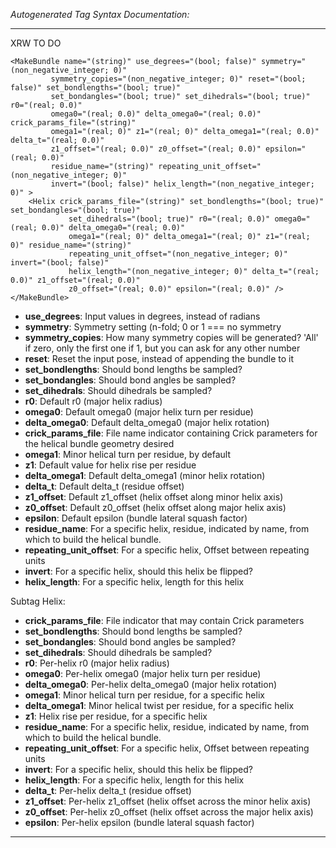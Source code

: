 _Autogenerated Tag Syntax Documentation:_

---
XRW TO DO

```
<MakeBundle name="(string)" use_degrees="(bool; false)" symmetry="(non_negative_integer; 0)"
         symmetry_copies="(non_negative_integer; 0)" reset="(bool; false)" set_bondlengths="(bool; true)"
         set_bondangles="(bool; true)" set_dihedrals="(bool; true)" r0="(real; 0.0)"
         omega0="(real; 0.0)" delta_omega0="(real; 0.0)" crick_params_file="(string)"
         omega1="(real; 0)" z1="(real; 0)" delta_omega1="(real; 0.0)" delta_t="(real; 0.0)"
         z1_offset="(real; 0.0)" z0_offset="(real; 0.0)" epsilon="(real; 0.0)"
         residue_name="(string)" repeating_unit_offset="(non_negative_integer; 0)"
         invert="(bool; false)" helix_length="(non_negative_integer; 0)" >
    <Helix crick_params_file="(string)" set_bondlengths="(bool; true)" set_bondangles="(bool; true)"
             set_dihedrals="(bool; true)" r0="(real; 0.0)" omega0="(real; 0.0)" delta_omega0="(real; 0.0)"
             omega1="(real; 0)" delta_omega1="(real; 0)" z1="(real; 0)" residue_name="(string)"
             repeating_unit_offset="(non_negative_integer; 0)" invert="(bool; false)"
             helix_length="(non_negative_integer; 0)" delta_t="(real; 0.0)" z1_offset="(real; 0.0)"
             z0_offset="(real; 0.0)" epsilon="(real; 0.0)" />
</MakeBundle>
```

-   **use_degrees**: Input values in degrees, instead of radians
-   **symmetry**: Symmetry setting (n-fold; 0 or 1 === no symmetry
-   **symmetry_copies**: How many symmetry copies will be generated? 'All' if zero, only the first one if 1, but you can ask for any other number
-   **reset**: Reset the input pose, instead of appending the bundle to it
-   **set_bondlengths**: Should bond lengths be sampled?
-   **set_bondangles**: Should bond angles be sampled?
-   **set_dihedrals**: Should dihedrals be sampled?
-   **r0**: Default r0 (major helix radius)
-   **omega0**: Default omega0 (major helix turn per residue)
-   **delta_omega0**: Default delta_omega0 (major helix rotation)
-   **crick_params_file**: File name indicator containing Crick parameters for the helical bundle geometry desired
-   **omega1**: Minor helical turn per residue, by default
-   **z1**: Default value for helix rise per residue
-   **delta_omega1**: Default delta_omega1 (minor helix rotation)
-   **delta_t**: Default delta_t (residue offset)
-   **z1_offset**: Default z1_offset (helix offset along minor helix axis)
-   **z0_offset**: Default z0_offset (helix offset along major helix axis)
-   **epsilon**: Default epsilon (bundle lateral squash factor)
-   **residue_name**: For a specific helix, residue, indicated by name, from which to build the helical bundle.
-   **repeating_unit_offset**: For a specific helix, Offset between repeating units
-   **invert**: For a specific helix, should this helix be flipped?
-   **helix_length**: For a specific helix, length for this helix


Subtag Helix:   

-   **crick_params_file**: File indicator that may contain Crick parameters
-   **set_bondlengths**: Should bond lengths be sampled?
-   **set_bondangles**: Should bond angles be sampled?
-   **set_dihedrals**: Should dihedrals be sampled?
-   **r0**: Per-helix r0 (major helix radius)
-   **omega0**: Per-helix omega0 (major helix turn per residue)
-   **delta_omega0**: Per-helix delta_omega0 (major helix rotation)
-   **omega1**: Minor helical turn per residue, for a specific helix
-   **delta_omega1**: Minor helical twist per residue, for a specific helix
-   **z1**: Helix rise per residue, for a specific helix
-   **residue_name**: For a specific helix, residue, indicated by name, from which to build the helical bundle.
-   **repeating_unit_offset**: For a specific helix, Offset between repeating units
-   **invert**: For a specific helix, should this helix be flipped?
-   **helix_length**: For a specific helix, length for this helix
-   **delta_t**: Per-helix delta_t (residue offset)
-   **z1_offset**: Per-helix z1_offset (helix offset across the minor helix axis)
-   **z0_offset**: Per-helix z0_offset (helix offset across the major helix axis)
-   **epsilon**: Per-helix epsilon (bundle lateral squash factor)

---
